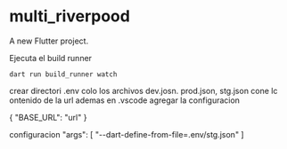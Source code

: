 # multi_riverpood

A new Flutter project.

Ejecuta el build runner
```
dart run build_runner watch
```

crear directori .env colo los archivos dev.josn. prod.json, stg.json cone lc ontenido de la url ademas en .vscode agregar la configuracion

{
    "BASE_URL": "url"
}

configuracion
"args": [
                "--dart-define-from-file=.env/stg.json"
            ]